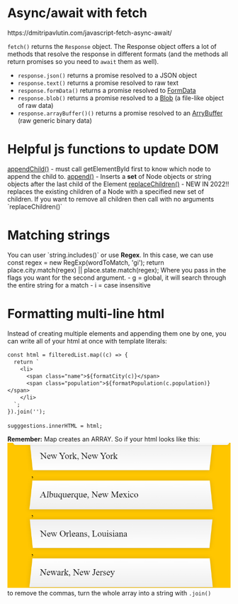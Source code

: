 <h1>Async/await with fetch</h1>
https://dmitripavlutin.com/javascript-fetch-async-await/

`fetch()` returns the `Response` object. The Response object offers a lot of methods that resolve the response in different formats (and the methods all return promises so you need to `await` them as well).

<ul>
<li><code>response.json()</code> returns a promise resolved to a JSON object</li>
<li><code>response.text()</code> returns a promise resolved to raw text</li>
<li><code>response.formData()</code> returns a promise resolved to <a href="https://developer.mozilla.org/en-US/docs/Web/API/FormData">FormData</a></li>
<li><code>response.blob()</code> returns a promise resolved to a <a href="https://developer.mozilla.org/en-US/docs/Web/API/Blob">Blob</a> (a file-like object of raw data)</li>
<li><code>response.arrayBuffer()()</code> returns a promise resolved to an <a href="https://developer.mozilla.org/en-US/docs/Web/JavaScript/Reference/Global_Objects/ArrayBuffer">ArryBuffer</a> (raw generic binary data)</li>
</ul>

<h1>Helpful js functions to update DOM</h1>
<a href="https://www.w3schools.com/jsref/met_node_appendchild.asp">appendChild()</a>
 - must call getElementById first to know which node to append the child to.
<a href="https://developer.mozilla.org/en-US/docs/Web/API/Element/append">append()</a>
 - Inserts a <b>set</b> of Node objects or string objects after the last child of the Element
<a href=" https://developer.mozilla.org/en-US/docs/Web/API/Element/replaceChildren">replaceChildren()</a>
 - NEW IN 2022!! replaces the existing children of a Node with a specified new set of children. If you want to remove all children then call with no arguments `replaceChildren()`


 <h1>Matching strings</h1>
 You can user `string.includes()` or use <b>Regex</b>.
 In this case, we can use
    const regex = new RegExp(wordToMatch, 'gi');
    return place.city.match(regex) || place.state.match(regex);
Where you pass in the flags you want for the second argument.
 - g = global, it will search through the entire string for a match
 - i = case insensitive

<h1>Formatting multi-line html</h1>
Instead of creating multiple elements and appending them one by one, you can write all of your html at once with template literals:

    const html = filteredList.map((c) => {
      return `
        <li>
          <span class="name">${formatCity(c)}</span>
          <span class="population">${formatPopulation(c.population)}</span>
        </li>
      `;
    }).join('');

    sugggestions.innerHTML = html;

<b>Remember:</b> Map creates an ARRAY. So if your html looks like this:
<img src="./join-example.png" />
to remove the commas, turn the whole array into a string with `.join()`
